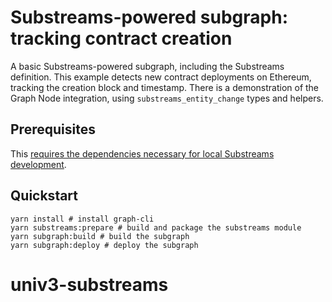 # Substreams-powered subgraph: tracking contract creation

A basic Substreams-powered subgraph, including the Substreams definition. This example detects new
contract deployments on Ethereum, tracking the creation block and timestamp. There is a
demonstration of the Graph Node integration, using `substreams_entity_change` types and helpers.

## Prerequisites

This
[requires the dependencies necessary for local Substreams development](https://substreams.streamingfast.io/developers-guide/installation-requirements).

## Quickstart

```
yarn install # install graph-cli
yarn substreams:prepare # build and package the substreams module
yarn subgraph:build # build the subgraph
yarn subgraph:deploy # deploy the subgraph
```
# univ3-substreams

